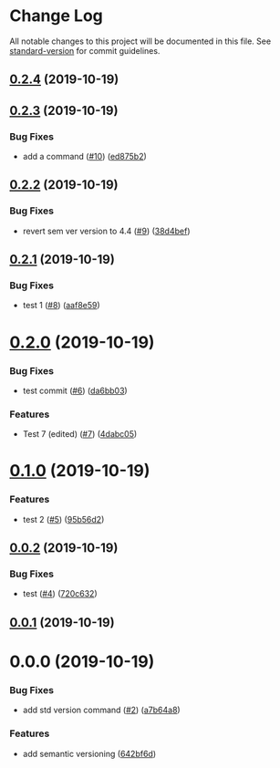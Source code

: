 # Change Log

All notable changes to this project will be documented in this file. See [standard-version](https://github.com/conventional-changelog/standard-version) for commit guidelines.

<a name="0.2.4"></a>
## [0.2.4](https://github.com/droshev/semver-test/compare/v0.2.3...v0.2.4) (2019-10-19)



<a name="0.2.3"></a>
## [0.2.3](https://github.com/droshev/semver-test/compare/v0.2.2...v0.2.3) (2019-10-19)


### Bug Fixes

* add a command ([#10](https://github.com/droshev/semver-test/issues/10)) ([ed875b2](https://github.com/droshev/semver-test/commit/ed875b2))



<a name="0.2.2"></a>
## [0.2.2](https://github.com/droshev/semver-test/compare/v0.2.1...v0.2.2) (2019-10-19)


### Bug Fixes

* revert sem ver version to 4.4 ([#9](https://github.com/droshev/semver-test/issues/9)) ([38d4bef](https://github.com/droshev/semver-test/commit/38d4bef))



<a name="0.2.1"></a>
## [0.2.1](https://github.com/droshev/semver-test/compare/v0.2.0...v0.2.1) (2019-10-19)


### Bug Fixes

* test 1 ([#8](https://github.com/droshev/semver-test/issues/8)) ([aaf8e59](https://github.com/droshev/semver-test/commit/aaf8e59))



<a name="0.2.0"></a>
# [0.2.0](https://github.com/droshev/semver-test/compare/v0.1.0...v0.2.0) (2019-10-19)


### Bug Fixes

* test commit ([#6](https://github.com/droshev/semver-test/issues/6)) ([da6bb03](https://github.com/droshev/semver-test/commit/da6bb03))


### Features

* Test 7 (edited) ([#7](https://github.com/droshev/semver-test/issues/7)) ([4dabc05](https://github.com/droshev/semver-test/commit/4dabc05))



<a name="0.1.0"></a>
# [0.1.0](https://github.com/droshev/semver-test/compare/v0.0.2...v0.1.0) (2019-10-19)


### Features

* test 2 ([#5](https://github.com/droshev/semver-test/issues/5)) ([95b56d2](https://github.com/droshev/semver-test/commit/95b56d2))



<a name="0.0.2"></a>
## [0.0.2](https://github.com/droshev/semver-test/compare/v0.0.0...v0.0.2) (2019-10-19)


### Bug Fixes

* test ([#4](https://github.com/droshev/semver-test/issues/4)) ([720c632](https://github.com/droshev/semver-test/commit/720c632))



<a name="0.0.1"></a>
## [0.0.1](https://github.com/droshev/semver-test/compare/v0.0.0...v0.0.1) (2019-10-19)



<a name="0.0.0"></a>
# 0.0.0 (2019-10-19)


### Bug Fixes

* add std version command ([#2](https://github.com/droshev/semver-test/issues/2)) ([a7b64a8](https://github.com/droshev/semver-test/commit/a7b64a8))


### Features

* add semantic versioning ([642bf6d](https://github.com/droshev/semver-test/commit/642bf6d))

